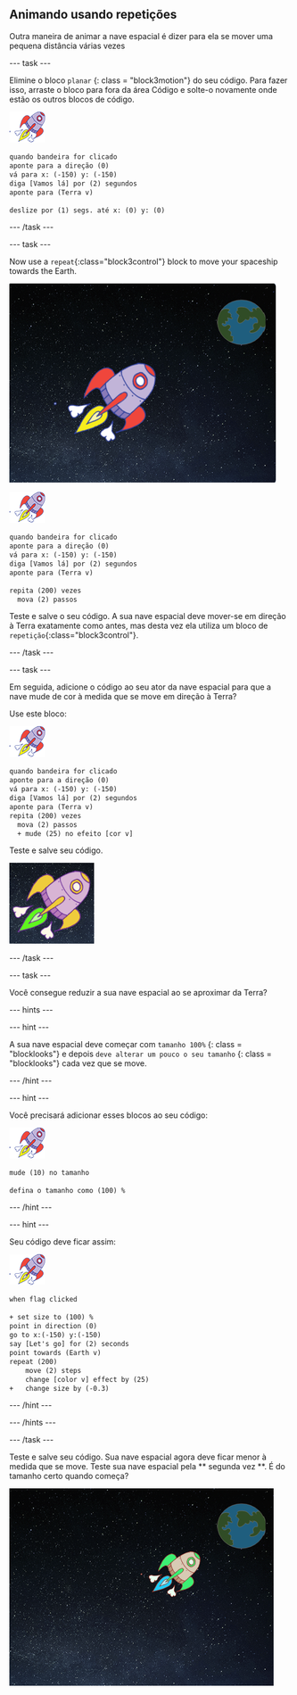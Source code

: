 ## Animando usando repetições

Outra maneira de animar a nave espacial é dizer para ela se mover uma pequena distância várias vezes

\--- task \---

Elimine o bloco `planar` {: class = "block3motion"} do seu código. Para fazer isso, arraste o bloco para fora da área Código e solte-o novamente onde estão os outros blocos de código.

![Ator da nave espacial](images/sprite-spaceship.png)

```blocks3
quando bandeira for clicado
aponte para a direção (0)
vá para x: (-150) y: (-150)
diga [Vamos lá] por (2) segundos
aponte para (Terra v)

deslize por (1) segs. até x: (0) y: (0)
```

\--- /task \---

\--- task \---

Now use a `repeat`{:class="block3control"} block to move your spaceship towards the Earth.

![Testando a animação da nave espacial](images/space-animate-stage.png)

![Ator da nave espacial](images/sprite-spaceship.png)

```blocks3
quando bandeira for clicado
aponte para a direção (0)
vá para x: (-150) y: (-150)
diga [Vamos lá] por (2) segundos
aponte para (Terra v)

repita (200) vezes 
  mova (2) passos
```

Teste e salve o seu código. A sua nave espacial deve mover-se em direção à Terra exatamente como antes, mas desta vez ela utiliza um bloco de `repetição`{:class="block3control"}.

\--- /task \---

\--- task \---

Em seguida, adicione o código ao seu ator da nave espacial para que a nave mude de cor à medida que se move em direção à Terra?

Use este bloco:

![Ator da nave espacial](images/sprite-spaceship.png)

```blocks3
quando bandeira for clicado
aponte para a direção (0)
vá para x: (-150) y: (-150)
diga [Vamos lá] por (2) segundos
aponte para (Terra v)
repita (200) vezes 
  mova (2) passos
  + mude (25) no efeito [cor v]
```

Teste e salve seu código.

![Testando uma nave espacial que muda de cor](images/space-colour-test.png)

\--- /task \---

\--- task \---

Você consegue reduzir a sua nave espacial ao se aproximar da Terra?

\--- hints \---

\--- hint \---

A sua nave espacial deve começar com ` tamanho 100% ` {: class = "blocklooks"} e depois ` deve alterar um pouco o seu tamanho ` {: class = "blocklooks"} cada vez que se move.

\--- /hint \---

\--- hint \---

Você precisará adicionar esses blocos ao seu código:

![Ator da nave espacial](images/sprite-spaceship.png)

```blocks3
mude (10) no tamanho

defina o tamanho como (100) %
```

\--- /hint \---

\--- hint \---

Seu código deve ficar assim:

![Ator da nave espacial](images/sprite-spaceship.png)

```blocks3
when flag clicked

+ set size to (100) %
point in direction (0)
go to x:(-150) y:(-150)
say [Let's go] for (2) seconds
point towards (Earth v)
repeat (200)
    move (2) steps
    change [color v] effect by (25)
+   change size by (-0.3)
```

\--- /hint \---

\--- /hints \---

\--- /task \---

Teste e salve seu código. Sua nave espacial agora deve ficar menor à medida que se move. Teste sua nave espacial pela ** segunda vez **. É do tamanho certo quando começa?

![Testando uma nave espacial que encolhe](images/space-size-test.png)